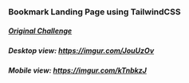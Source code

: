 ### Bookmark Landing Page using TailwindCSS

##### [Original Challenge](https://www.frontendmentor.io/challenges/bookmark-landing-page-5d0b588a9edda32581d29158)


##### Desktop view: https://imgur.com/JouUzOv
##### Mobile view: https://imgur.com/kTnbkzJ
